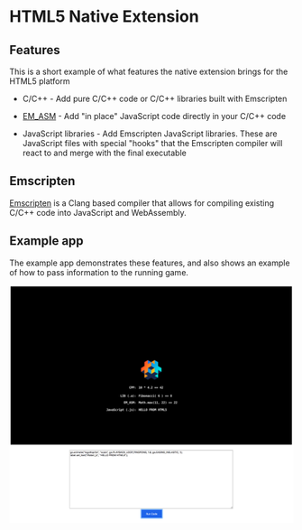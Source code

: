# HTML5 Native Extension


## Features

This is a short example of what features the native extension brings for the HTML5 platform

* C/C++ - Add pure C/C++ code or C/C++ libraries built with Emscripten

* [EM_ASM](https://kripken.github.io/emscripten-site/docs/porting/connecting_cpp_and_javascript/Interacting-with-code.html#interacting-with-code-call-javascript-from-native) - Add "in place" JavaScript code directly in your C/C++ code

* JavaScript libraries - Add Emscripten JavaScript libraries. These are JavaScript files with special "hooks" that the Emscripten compiler will react to and merge with the final executable

## Emscripten

[Emscripten](https://kripken.github.io/emscripten-site/docs/) is a Clang based compiler that allows for compiling existing C/C++ code into JavaScript and WebAssembly.

## Example app

The example app demonstrates these features, and also shows an example of how to pass information to the running game.

![](main/images/example.png)